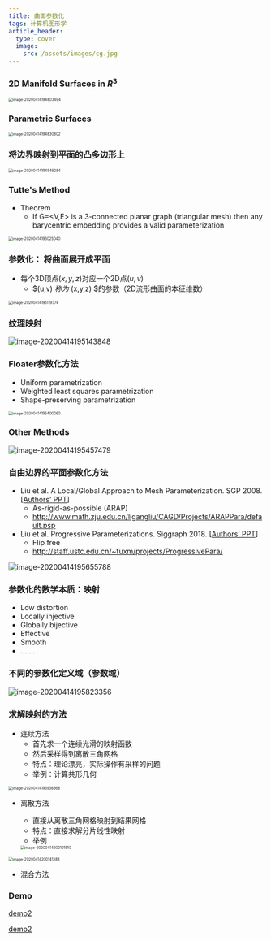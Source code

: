 ```yaml
---
title: 曲面参数化
tags: 计算机图形学
article_header:
  type: cover
  image:
    src: /assets/images/cg.jpg
---
```


<!--more-->

### 2D Manifold Surfaces in $R^3$

<img src="/assets/images/曲面参数化.assets/image-20200414194803494.png" alt="image-20200414194803494" style="zoom:50%;" />

### Parametric Surfaces

<img src="/assets/images/曲面参数化.assets/image-20200414194830802.png" alt="image-20200414194830802" style="zoom:50%;" />

### 将边界映射到平面的凸多边形上

<img src="/assets/images/曲面参数化.assets/image-20200414194946284.png" alt="image-20200414194946284" style="zoom:50%;" />

### Tutte's Method

* Theorem
	* If G=<V,E> is a 3-connected planar graph (triangular mesh) then any barycentric embedding provides a valid parameterization

<img src="/assets/images/曲面参数化.assets/image-20200414195025040.png" alt="image-20200414195025040" style="zoom:50%;" />

### 参数化： 将曲面展开成平面

* 每个3D顶点$(x,y,z)$对应一个2D点$(u,v)$
	* $(u,v) $称为$ (x,y,z) $的参数（2D流形曲面的本征维数）

<img src="/assets/images/曲面参数化.assets/image-20200414195119374.png" alt="image-20200414195119374" style="zoom:50%;" />

### 纹理映射

![image-20200414195143848](/assets/images/曲面参数化.assets/image-20200414195143848.png)

### Floater参数化方法

* Uniform parametrization
* Weighted least squares parametrization
* Shape-preserving parametrization 

<img src="/assets/images/曲面参数化.assets/image-20200414195400060.png" alt="image-20200414195400060" style="zoom:50%;" />

### Other Methods

![image-20200414195457479](/assets/images/曲面参数化.assets/image-20200414195457479.png)

### 自由边界的平面参数化方法

* Liu et al. A Local/Global Approach to Mesh Parameterization. SGP 2008. [[Authors’ PPT](Reference/SGP2008-ARAPParameterization/SGP2008-ARAPParameterization.ppt)]
	* As-rigid-as-possible (ARAP)
	* http://www.math.zju.edu.cn/ligangliu/CAGD/Projects/ARAPPara/default.psp
* Liu et al. Progressive Parameterizations. Siggraph 2018. [[Authors’ PPT](Reference/Siggraph2018-ProgressiveParameterization/ProgressiveParameterizations.pptx)]
	* Flip free
	* http://staff.ustc.edu.cn/~fuxm/projects/ProgressivePara/

![image-20200414195655788](/assets/images/曲面参数化.assets/image-20200414195655788.png)

### 参数化的数学本质：映射

* Low distortion
* Locally injective
* Globally bijective
* Effective
* Smooth
* … …

### 不同的参数化定义域（参数域）

![image-20200414195823356](/assets/images/曲面参数化.assets/image-20200414195823356.png)

### 求解映射的方法

* 连续方法
	* 首先求一个连续光滑的映射函数
	* 然后采样得到离散三角网格
	* 特点：理论漂亮，实际操作有采样的问题
	* 举例：计算共形几何

<img src="/assets/images/曲面参数化.assets/image-20200414195956868.png" alt="image-20200414195956868" style="zoom:50%;" />

* 离散方法

	* 直接从离散三角网格映射到结果网格
	* 特点：直接求解分片线性映射
	* 举例

	<img src="/assets/images/曲面参数化.assets/image-20200414200101510.png" alt="image-20200414200101510" style="zoom:50%;" />

<img src="/assets/images/曲面参数化.assets/image-20200414200141383.png" alt="image-20200414200141383" style="zoom:50%;" />

* 混合方法

### Demo

[demo2](https://chaphlagical.github.io/external/CG_Demo/MiniSurfMeshPara.html)

[demo2](https://chaphlagical.github.io/external/CG_Demo/ARAP.html)